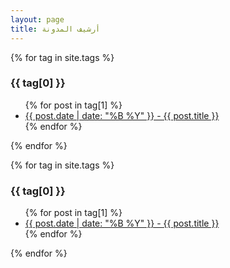 ```yaml
---
layout: page
title: أرشيف المدونة
---
```


{% for tag in site.tags %}
  <h3>{{ tag[0] }}</h3>
  <ul>
    {% for post in tag[1] %}
      <li><a href="{{ post.url }}">{{ post.date | date: "%B %Y" }} - {{ post.title }}</a></li>
    {% endfor %}
  </ul>
{% endfor %}


{% for tag in site.tags %}
  <h3>{{ tag[0] }}</h3>
  <ul>
    {% for post in tag[1] %}
      <li><a href="{{ site.baseurl }}{{ post.url }}">{{ post.date | date: "%B %Y" }} - {{ post.title }}</a></li>
    {% endfor %}
  </ul>
{% endfor %}

